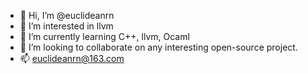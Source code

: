 - 👋 Hi, I’m @euclideanrn
- 👀 I’m interested in llvm
- 🌱 I’m currently learning C++, llvm, Ocaml
- 💞️ I’m looking to collaborate on any interesting open-source project.
- 📫 euclideanrn@163.com

<!---
euclideanrn/euclideanrn is a ✨ special ✨ repository because its `README.md` (this file) appears on your GitHub profile.
You can click the Preview link to take a look at your changes.
--->
